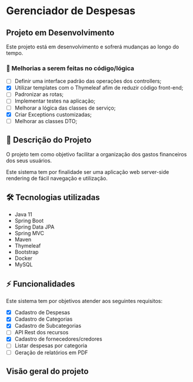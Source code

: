 # Gerenciador de Despesas

## Projeto em Desenvolvimento
Este projeto está em desenvolvimento e sofrerá mudanças ao longo do tempo.

### :construction: Melhorias a serem feitas no código/lógica
- [ ] Definir uma interface padrão das operações dos controllers;
- [x] Utilizar templates com o Thymeleaf afim de reduzir código front-end;
- [ ] Padronizar as rotas;
- [ ] Implementar testes na aplicação;
- [ ] Melhorar a lógica das classes de serviço;
- [x] Criar Exceptions customizadas;
- [ ] Melhorar as classes DTO;

## :scroll: Descrição do Projeto
O projeto tem como objetivo facilitar a 
organização dos gastos financeiros dos seus usuários.

Este sistema tem por finalidade ser uma aplicação web server-side rendering
de fácil navegação e utilização.

## :hammer_and_wrench: Tecnologias utilizadas
- Java 11
- Spring Boot
- Spring Data JPA
- Spring MVC
- Maven
- Thymeleaf
- Bootstrap
- Docker
- MySQL

## :zap: Funcionalidades

Este sistema tem por objetivos atender aos seguintes requisitos:

- [x] Cadastro de Despesas
- [x] Cadastro de Categorias
- [x] Cadastro de Subcategorias
- [ ] API Rest dos recursos
- [x] Cadastro de fornecedores/credores
- [ ] Listar despesas por categoria
- [ ] Geração de relatórios em PDF

## Visão geral do projeto
